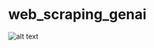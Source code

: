 # web_scraping_genai

![alt text](https://github.com/acpuche/web_scraping_genai/tree/main/img/flujo.png)